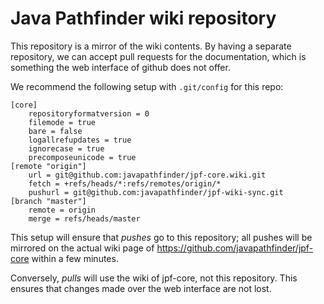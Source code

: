 # Java Pathfinder wiki repository

This repository is a mirror of the wiki contents. By having a separate
repository, we can accept pull requests for the documentation, which
is something the web interface of github does not offer.

We recommend the following setup with `.git/config` for this repo:

```
[core]
	repositoryformatversion = 0
	filemode = true
	bare = false
	logallrefupdates = true
	ignorecase = true
	precomposeunicode = true
[remote "origin"]
	url = git@github.com:javapathfinder/jpf-core.wiki.git
	fetch = +refs/heads/*:refs/remotes/origin/*
	pushurl = git@github.com:javapathfinder/jpf-wiki-sync.git
[branch "master"]
	remote = origin
	merge = refs/heads/master
```

This setup will ensure that *pushes* go to this repository; all
pushes will be mirrored on the actual wiki page of
https://github.com/javapathfinder/jpf-core within a few minutes.

Conversely, *pulls* will use the wiki of jpf-core, not this repository.
This ensures that changes made over the web interface are not lost.
